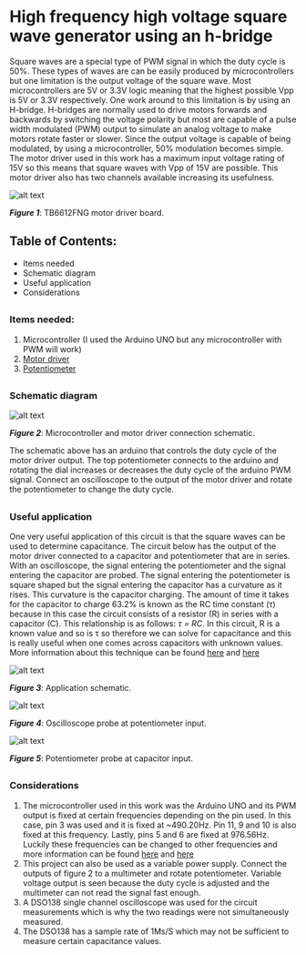 # High frequency high voltage square wave generator using an h-bridge

Square waves are a special type of PWM signal in which the duty cycle is 50%. These types of waves are can be easily produced by microcontrollers but one limitation is the output voltage of the square wave. Most microcontrollers are 5V or 3.3V logic meaning that the highest possible Vpp is 5V or 3.3V respectively. One work around to this limitation is by using an H-bridge. H-bridges are normally used to drive motors forwards and backwards by switching the voltage polarity but most are capable of a pulse width modulated (PWM) output to simulate an analog voltage to make motors rotate faster or slower. Since the output voltage is capable of being modulated, by using a microcontroller, 50% modulation becomes simple. The motor driver used in this work has a maximum input voltage rating of 15V so this means that square waves with Vpp of 15V are possible. This motor driver also has two channels available increasing its usefulness.

![alt text](https://i.imgur.com/VBqVKss.png)

***Figure 1***: TB6612FNG motor driver board.

## Table of Contents:
- Items needed
- Schematic diagram
- Useful application
- Considerations
##
### Items needed:

1. Microcontroller (I used the Arduino UNO but any microcontroller with PWM will work)
2. [Motor driver](https://www.sparkfun.com/products/14450)
3. [Potentiometer](https://www.sparkfun.com/products/9806)
##
### Schematic diagram

![alt text](https://i.imgur.com/3ZBet1Q.png)

***Figure 2***: Microcontroller and motor driver connection schematic.

The schematic above has an arduino that controls the duty cycle of the motor driver output. The top potentiometer connects to the arduino and rotating the dial increases or decreases the duty cycle of the arduino PWM signal. Connect an oscilloscope to the output of the motor driver and rotate the potentiometer to change the duty cycle.
##
### Useful application

One very useful application of this circuit is that the square waves can be used to determine capacitance. The circuit below has the output of the motor driver connected to a capacitor and potentiometer that are in series. With an oscilloscope, the signal entering the potentiometer and the signal entering the capacitor are probed. The signal entering the potentiometer is square shaped but the signal entering the capacitor has a curvature as it rises. This curvature is the capacitor charging. The amount of time it takes for the capacitor to charge 63.2% is known as the RC time constant (τ) because in this case the circuit consists of a resistor (R) in series with a capacitor (C). This relationship is as follows: *τ = RC*. In this circuit, R is a known value and so is τ so therefore we can solve for capacitance and this is really useful when one comes across capacitors with unknown values. More information about this technique can be found [here](https://en.wikipedia.org/wiki/RC_time_constant) and [here](https://forum.arduino.cc/index.php?topic=173708.0)

![alt text](https://i.imgur.com/YJULPpa.png)

***Figure 3***: Application schematic.

![alt text](https://i.imgur.com/YgjZy7b.png)

***Figure 4***: Oscilloscope probe at potentiometer input.

![alt text](https://i.imgur.com/eRJsuba.png)

***Figure 5***: Potentiometer probe at capacitor input.

##
### Considerations

1. The microcontroller used in this work was the Arduino UNO and its PWM output is fixed at certain frequencies depending on the pin used. In this case, pin 3 was used and it is fixed at ~490.20Hz. Pin 11, 9 and 10 is also fixed at this frequency. Lastly, pins 5 and 6 are fixed at 976.56Hz. Luckily these frequencies can be changed to other frequencies and more information can be found [here](https://arduinoinfo.mywikis.net/wiki/Arduino-PWM-Frequency) and [here](https://www.arduino.cc/en/Tutorial/SecretsOfArduinoPWM)
2. This project can also be used as a variable power supply. Connect the outputs of figure 2 to a multimeter and rotate potentiometer. Variable voltage output is seen because the duty cycle is adjusted and the multimeter can not read the signal fast enough.
3. A DSO138 single channel oscilloscope was used for the circuit measurements which is why the two readings were not simultaneously measured.
4. The DSO138 has a sample rate of 1Ms/S which may not be sufficient to measure certain capacitance values.
